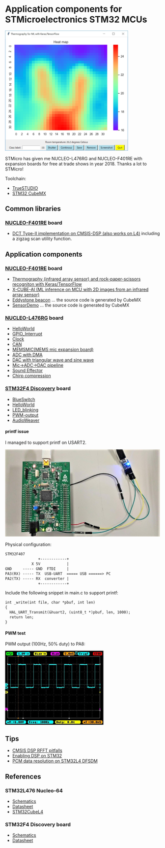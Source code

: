 # Application components for STMicroelectronics STM32 MCUs

<img src="./NUCLEO-F401RE/Thermography/thermography/screenshots/interpolated.jpg" width="400">

STMicro has given me NUCLEO-L476RG and NUCLEO-F401RE with expansion boards for free at trade shows in year 2018. Thanks a lot to STMicro!

Toolchain:

- [TrueSTUDIO](https://atollic.com/truestudio/)
- [STM32 CubeMX](https://www.st.com/en/development-tools/stm32cubemx.html)

## Common libraries

### [NUCLEO-F401RE](http://www.st.com/en/evaluation-tools/nucleo-f401re.html) board

- [DCT Type-II implementation on CMSIS-DSP (also works on L4)](./NUCLEO-F401RE/DCT) including a zigzag scan utility function.

## Application components

### [NUCLEO-F401RE](http://www.st.com/en/evaluation-tools/nucleo-f401re.html) board

- [Thermography (infrared array sensor) and rock-paper-scissors recogniton with Keras/TensorFlow](./NUCLEO-F401RE/Thermography)
- [X-CUBE-AI (ML inference on MCU with 2D images from an infrared array sensor)](./NUCLEO-F401RE/AI)
- [Eddystone beacon](./NUCLEO-F401RE/Beacon) ... the source code is generated by CubeMX
- [SensorDemo](./NUCLEO-F401RE/SensorDemo) ... the source code is generated by CubeMX

### [NUCLEO-L476RG](http://www.st.com/en/evaluation-tools/nucleo-l476rg.html) board

- [HelloWorld](./NUCLEO-L476RG/HelloWorld)
- [GPIO_Interrupt](.//GPIO_Interrupt)
- [Clock](./NUCLEO-L476RG/Clock/README.md)
- [CAN](./NUCLEO-L476RG/CAN/README.md)
- [MEMSMIC(MEMS mic expansion board)](./NUCLEO-L476RG/MEMSMIC/README.md)
- [ADC with DMA](./NUCLEO-L476RG/ADC/README.md)
- [DAC with triangular wave and sine wave](./NUCLEO-L476RG/DAC/README.md)
- [Mic->ADC->DAC pipeline](./NUCLEO-L476RG/Mic_ADC_DAC/README.md)
- [Sound Effector](./NUCLEO-L476RG/Sound_Effector)
- [Chirp compression](./NUCLEO-L476RG/Chirp_Compression)

### [STM32F4 Discovery](http://www.st.com/en/evaluation-tools/stm32f4discovery.html) board

- [BlueSwitch](./STM32F4-Discovery/BlueSwitch)
- [HelloWorld](./STM32F4-Discovery/HelloWorld)
- [LED_blinking](./STM32F4-Discovery/LED_blinking)
- [PWM-output](./STM32F4-Discovery/PWM-output)
- [AudioWeaver](./STM32F4-Discovery/AudioWeaver)

#### printf issue

I managed to support printf on USART2.

![UART](./doc/STM32F4_Discovery_UART.jpg)

Physical configuration:

```
STM32F407
               +------------+
            X 5V            |
GND     ----- GND  FTDI     |
PA3(RX) ----- TX  USB-UART  ===== USB ======> PC
PA2(TX) ----- RX  converter |
               +------------+
```

Include the following snippet in main.c to support printf:

```
int _write(int file, char *pbuf, int len)
{
  HAL_UART_Transmit(&huart2, (uint8_t *)pbuf, len, 1000);
  return len;
}
```

#### PWM test

PWM output (100Hz, 50% duty) to PA8:

![waveform](./doc/PWM_waveform.jpg)

## Tips

- [CMSIS DSP RFFT pitfalls](./tips/CMSIS_DSP_RFFT.md)
- [Enabling DSP on STM32](./tips/ENABLE_DSP_AND_PRINTF.md)
- [PCM data resolution on STM32L4 DFSDM](./tips/RESOLUTION.md)

## References

### STM32L476 Nucleo-64

- [Schematics](http://www.st.com/resource/en/schematic_pack/nucleo_64pins_sch.zip)
- [Datasheet](http://www.st.com/resource/en/datasheet/stm32l476je.pdf)
- [STM32CubeL4](https://my.st.com/content/my_st_com/en/products/embedded-software/mcus-embedded-software/stm32-embedded-software/stm32cube-mcu-packages/stm32cubel4.license%3d1524847579867.html)

### STM32F4 Discovery board

- [Schematics](http://www.st.com/resource/en/schematic_pack/stm32f4discovery_sch.zip)
- [Datasheet](http://www.st.com/resource/en/datasheet/dm00037051.pdf)
